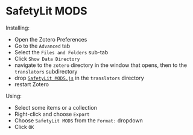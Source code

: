 # SafetyLit MODS

Installing:

- Open the Zotero Preferences
- Go to the `Advanced` tab
- Select the `Files and Folders` sub-tab
- Click `Show Data Directory`
- navigate to the `zotero` directory in the window that opens, then to the `translators` subdirectory
- drop [`SafetyLit MODS.js`](https://retorque.re/zotero-safetylit-mods/SafetyLit%20MODS.js) in the `translators` directory
- restart Zotero

Using:
- Select some items or a collection
- Right-click and choose `Export`
- Choose `SafetyLit MODS` from the `Format:` dropdown
- Click `OK`
